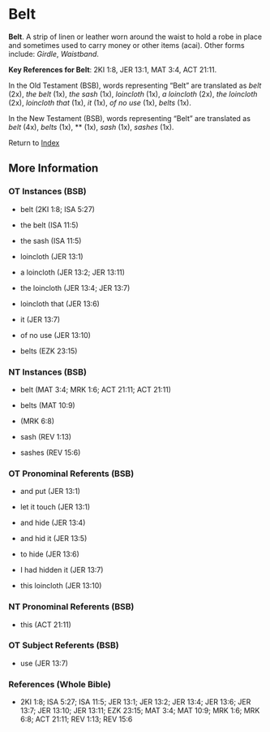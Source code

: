 # Belt
**Belt**. 
A strip of linen or leather worn around the waist to hold a robe in place and sometimes used to carry money or other items (acai). 
Other forms include: 
*Girdle*, *Waistband*. 


**Key References for Belt**: 
2KI 1:8, JER 13:1, MAT 3:4, ACT 21:11. 


In the Old Testament (BSB), words representing “Belt” are translated as 
*belt* (2x), *the belt* (1x), *the sash* (1x), *loincloth* (1x), *a loincloth* (2x), *the loincloth* (2x), *loincloth that* (1x), *it* (1x), *of no use* (1x), *belts* (1x). 


In the New Testament (BSB), words representing “Belt” are translated as 
*belt* (4x), *belts* (1x), ** (1x), *sash* (1x), *sashes* (1x). 


Return to [Index](00-Index.md)

## More Information

### OT Instances (BSB)

* belt (2KI 1:8; ISA 5:27)

* the belt (ISA 11:5)

* the sash (ISA 11:5)

* loincloth (JER 13:1)

* a loincloth (JER 13:2; JER 13:11)

* the loincloth (JER 13:4; JER 13:7)

* loincloth that (JER 13:6)

* it (JER 13:7)

* of no use (JER 13:10)

* belts (EZK 23:15)



### NT Instances (BSB)

* belt (MAT 3:4; MRK 1:6; ACT 21:11; ACT 21:11)

* belts (MAT 10:9)

*  (MRK 6:8)

* sash (REV 1:13)

* sashes (REV 15:6)



### OT Pronominal Referents (BSB)

* and put (JER 13:1)

* let it touch (JER 13:1)

* and hide (JER 13:4)

* and hid it (JER 13:5)

* to hide (JER 13:6)

* I had hidden it (JER 13:7)

* this loincloth (JER 13:10)



### NT Pronominal Referents (BSB)

* this (ACT 21:11)



### OT Subject Referents (BSB)

* use (JER 13:7)



### References (Whole Bible)

* 2KI 1:8; ISA 5:27; ISA 11:5; JER 13:1; JER 13:2; JER 13:4; JER 13:6; JER 13:7; JER 13:10; JER 13:11; EZK 23:15; MAT 3:4; MAT 10:9; MRK 1:6; MRK 6:8; ACT 21:11; REV 1:13; REV 15:6



